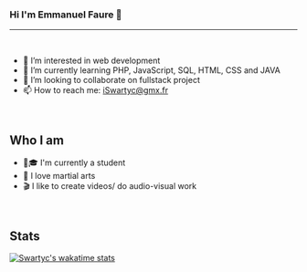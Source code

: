 ### Hi I'm Emmanuel Faure 👋
<hr><br/>

- 👀 I’m interested in web development
- 🌱 I’m currently learning PHP, JavaScript, SQL, HTML, CSS and JAVA
- 👯 I’m looking to collaborate on fullstack project
- 📫 How to reach me: iSwartyc@gmx.fr

<br/>

## Who I am

- 👨🎓 I'm currently a student
- 🥋 I love martial arts
- 🎬 I like to create videos/ do audio-visual work

<br/>

## Stats

[![Swartyc's wakatime stats](https://github-readme-stats.vercel.app/api/wakatime?username=342a9f18-bd04-46ac-91ce-7dfa7b72d5ae&theme=jolly)](https://github.com/Swartyc/github-readme-stats)


